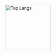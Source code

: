 <p align="left"> 
  <img alt="Top Langs" height="150px" src="https://github-readme-stats.vercel.app/api?username=mssxmt&count_private=true&show_icons=true&theme=tokyonight" />
</p>
